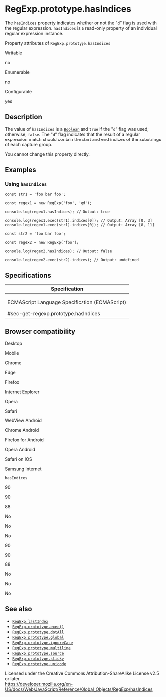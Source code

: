 RegExp.prototype.hasIndices
===========================

The `hasIndices` property indicates whether or not the "`d`” flag is used with the regular expression. `hasIndices` is a read-only property of an individual regular expression instance.

Property attributes of `RegExp.prototype.hasIndices`

Writable

no

Enumerable

no

Configurable

yes

Description
-----------

The value of `hasIndices` is a [`Boolean`](../boolean) and `true` if the "`d`” flag was used; otherwise, `false`. The "`d`” flag indicates that the result of a regular expression match should contain the start and end indices of the substrings of each capture group.

You cannot change this property directly.

Examples
--------

### Using `hasIndices`

    const str1 = 'foo bar foo';

    const regex1 = new RegExp('foo', 'gd');

    console.log(regex1.hasIndices); // Output: true

    console.log(regex1.exec(str1).indices[0]); // Output: Array [0, 3]
    console.log(regex1.exec(str1).indices[0]); // Output: Array [8, 11]

    const str2 = 'foo bar foo';

    const regex2 = new RegExp('foo');

    console.log(regex2.hasIndices); // Output: false

    console.log(regex2.exec(str2).indices); // Output: undefined

Specifications
--------------

<table><colgroup><col style="width: 100%" /></colgroup><thead><tr class="header"><th>Specification</th></tr></thead><tbody><tr class="odd"><td><p>ECMAScript Language Specification (ECMAScript)<br />
</p><span class="small">#sec-get-regexp.prototype.hasIndices</span></td></tr></tbody></table>

Browser compatibility
---------------------

Desktop

Mobile

Chrome

Edge

Firefox

Internet Explorer

Opera

Safari

WebView Android

Chrome Android

Firefox for Android

Opera Android

Safari on IOS

Samsung Internet

`hasIndices`

90

90

88

No

No

No

90

90

88

No

No

No

See also
--------

-   [`RegExp.lastIndex`](lastindex)
-   [`RegExp.prototype.exec()`](exec)
-   [`RegExp.prototype.dotAll`](dotall)
-   [`RegExp.prototype.global`](global)
-   [`RegExp.prototype.ignoreCase`](ignorecase)
-   [`RegExp.prototype.multiline`](multiline)
-   [`RegExp.prototype.source`](source)
-   [`RegExp.prototype.sticky`](sticky)
-   [`RegExp.prototype.unicode`](unicode)

Licensed under the Creative Commons Attribution-ShareAlike License v2.5 or later.  
<a href="https://developer.mozilla.org/en-US/docs/Web/JavaScript/Reference/Global_Objects/RegExp/hasIndices" class="_attribution-link">https://developer.mozilla.org/en-US/docs/Web/JavaScript/Reference/Global_Objects/RegExp/hasIndices</a>
